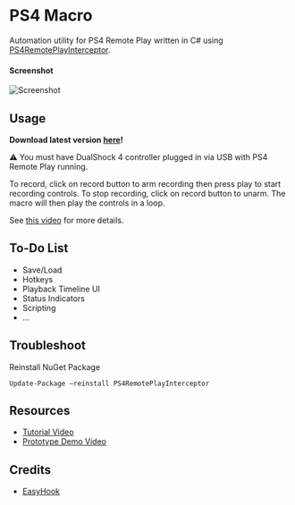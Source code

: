 ﻿# PS4 Macro

Automation utility for PS4 Remote Play written in C# using [PS4RemotePlayInterceptor](https://github.com/komefai/PS4RemotePlayInterceptor).

#### Screenshot

![Screenshot](https://raw.githubusercontent.com/komefai/PS4Macro/master/_resources/Screenshot.png)

## Usage

**Download latest version [here](https://github.com/komefai/PS4Macro/releases)!**

⚠️ You must have DualShock 4 controller plugged in via USB with PS4 Remote Play running. 

To record, click on record button to arm recording then press play to start recording controls. To stop recording, click on record button to unarm. The macro will then play the controls in a loop.

See [this video](https://youtu.be/txI9AOEAk58) for more details.

## To-Do List

- Save/Load
- Hotkeys
- Playback Timeline UI
- Status Indicators
- Scripting
- ...

## Troubleshoot

Reinstall NuGet Package

```
Update-Package –reinstall PS4RemotePlayInterceptor
```

## Resources

- [Tutorial Video](https://youtu.be/txI9AOEAk58)
- [Prototype Demo Video](https://youtu.be/QjTZsPR-BcI)

## Credits

- [EasyHook](https://easyhook.github.io/)

